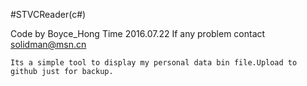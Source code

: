 #STVCReader(c#)

Code by Boyce_Hong
Time 2016.07.22
If any problem contact solidman@msn.cn

	Its a simple tool to display my personal data bin file.Upload to github just for backup.
